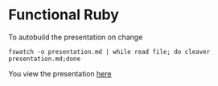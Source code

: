 # Functional Ruby 

To autobuild the presentation on change

    fswatch -o presentation.md | while read file; do cleaver presentation.md;done 


You view the presentation [here](https://cdn.rawgit.com/martinos/functional_ruby_presentation/master/slideshow.html)
